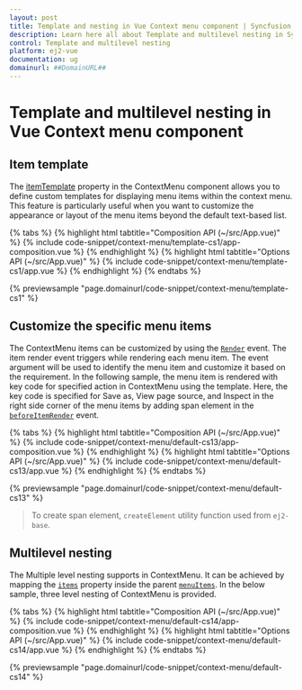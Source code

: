 ```yaml
---
layout: post
title: Template and nesting in Vue Context menu component | Syncfusion
description: Learn here all about Template and multilevel nesting in Syncfusion Vue Context menu component of Syncfusion Essential JS 2 and more.
control: Template and multilevel nesting 
platform: ej2-vue
documentation: ug
domainurl: ##DomainURL##
---
```


# Template and multilevel nesting in Vue Context menu component

## Item template

The [itemTemplate](https://ej2.syncfusion.com/vue/documentation/api/context-menu/#itemtemplate) property in the ContextMenu component allows you to define custom templates for displaying menu items within the context menu. This feature is particularly useful when you want to customize the appearance or layout of the menu items beyond the default text-based list.

{% tabs %}
{% highlight html tabtitle="Composition API (~/src/App.vue)" %}
{% include code-snippet/context-menu/template-cs1/app-composition.vue %}
{% endhighlight %}
{% highlight html tabtitle="Options API (~/src/App.vue)" %}
{% include code-snippet/context-menu/template-cs1/app.vue %}
{% endhighlight %}
{% endtabs %}
        
{% previewsample "page.domainurl/code-snippet/context-menu/template-cs1" %}

## Customize the specific menu items

The ContextMenu items can be customized by using the [`Render`](https://ej2.syncfusion.com/vue/documentation/api/context-menu#beforeitemrender) event. The item render event triggers while rendering each menu item. The event argument will be used to identify the menu item and customize it based on the requirement. In the following sample, the menu item is rendered with key code for specified action in ContextMenu using the template. Here, the key code is specified for Save as, View page source, and Inspect in the right side corner of the menu items by adding span element in the [`beforeItemRender`](https://ej2.syncfusion.com/vue/documentation/api/context-menu#beforeitemrender) event.

{% tabs %}
{% highlight html tabtitle="Composition API (~/src/App.vue)" %}
{% include code-snippet/context-menu/default-cs13/app-composition.vue %}
{% endhighlight %}
{% highlight html tabtitle="Options API (~/src/App.vue)" %}
{% include code-snippet/context-menu/default-cs13/app.vue %}
{% endhighlight %}
{% endtabs %}
        
{% previewsample "page.domainurl/code-snippet/context-menu/default-cs13" %}

> To create span element, `createElement` utility function used from `ej2-base`.

## Multilevel nesting

The Multiple level nesting supports in ContextMenu. It can be achieved by mapping the [`items`](https://ej2.syncfusion.com/vue/documentation/api/context-menu/menuItemModel#items) property inside the parent [`menuItems`](https://ej2.syncfusion.com/vue/documentation/api/context-menu#items). In the below sample, three level nesting of ContextMenu is provided.

{% tabs %}
{% highlight html tabtitle="Composition API (~/src/App.vue)" %}
{% include code-snippet/context-menu/default-cs14/app-composition.vue %}
{% endhighlight %}
{% highlight html tabtitle="Options API (~/src/App.vue)" %}
{% include code-snippet/context-menu/default-cs14/app.vue %}
{% endhighlight %}
{% endtabs %}
        
{% previewsample "page.domainurl/code-snippet/context-menu/default-cs14" %}